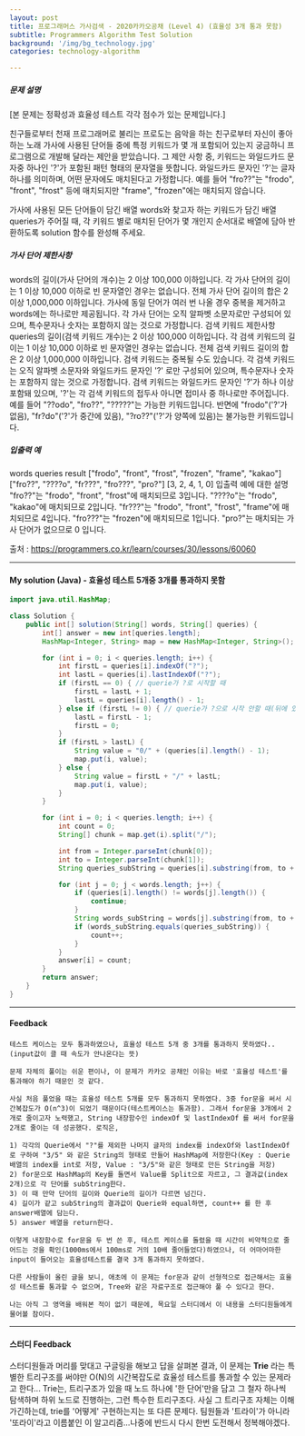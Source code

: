 ```yaml
---
layout: post
title: 프로그래머스 가사검색 - 2020카카오공채 (Level 4) (효율성 3개 통과 못함)
subtitle: Programmers Algorithm Test Solution
background: '/img/bg_technology.jpg'
categories: technology-algorithm

---
```



##### 문제 설명
[본 문제는 정확성과 효율성 테스트 각각 점수가 있는 문제입니다.]

친구들로부터 천재 프로그래머로 불리는 프로도는 음악을 하는 친구로부터 자신이 좋아하는 노래 가사에 사용된 단어들 중에 특정 키워드가 몇 개 포함되어 있는지 궁금하니 프로그램으로 개발해 달라는 제안을 받았습니다.
그 제안 사항 중, 키워드는 와일드카드 문자중 하나인 '?'가 포함된 패턴 형태의 문자열을 뜻합니다. 와일드카드 문자인 '?'는 글자 하나를 의미하며, 어떤 문자에도 매치된다고 가정합니다. 예를 들어 "fro??"는 "frodo", "front", "frost" 등에 매치되지만 "frame", "frozen"에는 매치되지 않습니다.

가사에 사용된 모든 단어들이 담긴 배열 words와 찾고자 하는 키워드가 담긴 배열 queries가 주어질 때, 각 키워드 별로 매치된 단어가 몇 개인지 순서대로 배열에 담아 반환하도록 solution 함수를 완성해 주세요.

##### 가사 단어 제한사항
words의 길이(가사 단어의 개수)는 2 이상 100,000 이하입니다.
각 가사 단어의 길이는 1 이상 10,000 이하로 빈 문자열인 경우는 없습니다.
전체 가사 단어 길이의 합은 2 이상 1,000,000 이하입니다.
가사에 동일 단어가 여러 번 나올 경우 중복을 제거하고 words에는 하나로만 제공됩니다.
각 가사 단어는 오직 알파벳 소문자로만 구성되어 있으며, 특수문자나 숫자는 포함하지 않는 것으로 가정합니다.
검색 키워드 제한사항
queries의 길이(검색 키워드 개수)는 2 이상 100,000 이하입니다.
각 검색 키워드의 길이는 1 이상 10,000 이하로 빈 문자열인 경우는 없습니다.
전체 검색 키워드 길이의 합은 2 이상 1,000,000 이하입니다.
검색 키워드는 중복될 수도 있습니다.
각 검색 키워드는 오직 알파벳 소문자와 와일드카드 문자인 '?' 로만 구성되어 있으며, 특수문자나 숫자는 포함하지 않는 것으로 가정합니다.
검색 키워드는 와일드카드 문자인 '?'가 하나 이상 포함돼 있으며, '?'는 각 검색 키워드의 접두사 아니면 접미사 중 하나로만 주어집니다.
예를 들어 "??odo", "fro??", "?????"는 가능한 키워드입니다.
반면에 "frodo"('?'가 없음), "fr?do"('?'가 중간에 있음), "?ro??"('?'가 양쪽에 있음)는 불가능한 키워드입니다.

#####  입출력 예
words	queries	result
["frodo", "front", "frost", "frozen", "frame", "kakao"]	["fro??", "????o", "fr???", "fro???", "pro?"]	[3, 2, 4, 1, 0]
입출력 예에 대한 설명
"fro??"는 "frodo", "front", "frost"에 매치되므로 3입니다.
"????o"는 "frodo", "kakao"에 매치되므로 2입니다.
"fr???"는 "frodo", "front", "frost", "frame"에 매치되므로 4입니다.
"fro???"는 "frozen"에 매치되므로 1입니다.
"pro?"는 매치되는 가사 단어가 없으므로 0 입니다.


출처 : https://programmers.co.kr/learn/courses/30/lessons/60060

---

#### My solution (Java) - 효율성 테스트 5개중 3개를 통과하지 못함

```java
import java.util.HashMap;

class Solution {
	public int[] solution(String[] words, String[] queries) {
		int[] answer = new int[queries.length];
		HashMap<Integer, String> map = new HashMap<Integer, String>();

		for (int i = 0; i < queries.length; i++) {
			int firstL = queries[i].indexOf("?");
			int lastL = queries[i].lastIndexOf("?");
			if (firstL == 0) { // querie가 ?로 시작할 때
				firstL = lastL + 1;
				lastL = queries[i].length() - 1;
			} else if (firstL != 0) { // querie가 ?으로 시작 안할 때(뒤에 있을 때)
				lastL = firstL - 1;
				firstL = 0;
			}
			if (firstL > lastL) {
				String value = "0/" + (queries[i].length() - 1);
				map.put(i, value);
			} else {
				String value = firstL + "/" + lastL;
				map.put(i, value);
			}
		}

		for (int i = 0; i < queries.length; i++) {
			int count = 0;
			String[] chunk = map.get(i).split("/");

			int from = Integer.parseInt(chunk[0]);
			int to = Integer.parseInt(chunk[1]);
			String queries_subString = queries[i].substring(from, to + 1);

			for (int j = 0; j < words.length; j++) {
				if (queries[i].length() != words[j].length()) {
					continue;
				}
				String words_subString = words[j].substring(from, to + 1);
				if (words_subString.equals(queries_subString)) {
					count++;
				}
			}
			answer[i] = count;
		}
		return answer;
	}
}
```

---

#### Feedback

```
테스트 케이스는 모두 통과하였으나, 효율성 테스트 5개 중 3개를 통과하지 못하였다..(input값이 클 때 속도가 안나온다는 뜻)

문제 자체의 풀이는 쉬운 편이나, 이 문제가 카카오 공채인 이유는 바로 '효율성 테스트'를 통과해야 하기 때문인 것 같다.

사실 처음 풀었을 때는 효율성 테스트 5개를 모두 통과하지 못하였다. 3중 for문을 써서 시간복잡도가 O(n^3)이 되었기 때문이다(테스트케이스는 통과함). 그래서 for문을 3개에서 2개로 줄이고자 노력했고, String 내장함수인 indexOf 및 lastIndexOf 를 써서 for문을 2개로 줄이는 데 성공했다. 로직은, 

1) 각각의 Querie에서 "?"를 제외한 나머지 글자의 index를 indexOf와 lastIndexOf로 구하여 "3/5" 와 같은 String의 형태로 만들어 HashMap에 저장한다(Key : Querie배열의 index를 int로 저장, Value : "3/5"와 같은 형태로 만든 String을 저장)
2) for문으로 HashMap의 Key를 돌면서 Value를 Split으로 자르고, 그 결과값(index 2개)으로 각 단어를 subString한다.
3) 이 때 만약 단어의 길이와 Querie의 길이가 다르면 넘긴다.
4) 길이가 같고 subString의 결과값이 Querie와 equal하면, count++ 를 한 후 answer배열에 담는다.
5) answer 배열을 return한다.

이렇게 내장함수로 for문을 두 번 쓴 후, 테스트 케이스를 돌렸을 때 시간이 비약적으로 줄어드는 것을 확인(1000ms에서 100ms로 거의 10배 줄어들었다)하였으나, 더 어마어마한 input이 들어오는 효율성테스트를 결국 3개 통과하지 못하였다.

다른 사람들이 올린 글을 보니, 애초에 이 문제는 for문과 같이 선형적으로 접근해서는 효율성 테스트를 통과할 수 없으며, Tree와 같은 자료구조로 접근해야 풀 수 있다고 한다.

나는 아직 그 영역을 배워본 적이 없기 때문에, 목요일 스터디에서 이 내용을 스터디원들에게 물어볼 참이다.

```
---
#### 스터디 Feedback

스터디원들과 머리를 맞대고 구글링을 해보고 답을 살펴본 결과, 이 문제는 **Trie** 라는 특별한 트리구조를 써야만 O(N)의 시간복잡도로 효율성 테스트를 통과할 수 있는 문제라고 한다...
Trie는, 트리구조가 있을 때 노드 하나에 '한 단어'만을 담고 그 철자 하나씩 탐색하며 하위 노드로 진행하는, 그런 특수한 트리구조다.
사실 그 트리구조 자체는 이해가긴하는데, trie를 '어떻게' 구현하는지는 또 다른 문제다.
팀원들과 '트라이'가 아니라 '또라이'라고 이름붙인 이 알고리즘...나중에 반드시 다시 한번 도전해서 정복해야겠다.
